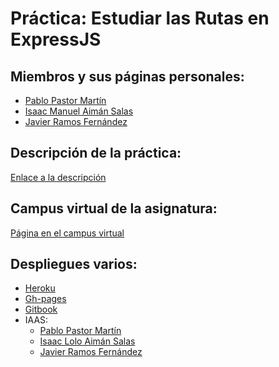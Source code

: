 # Práctica: Estudiar las Rutas en ExpressJS

## Miembros y sus páginas personales:

* [Pablo Pastor Martín](https://alu0100890839.github.io/)
* [Isaac Manuel Aimán Salas](https://alu0100841565.github.io/)
* [Javier Ramos Fernández](https://alu0100884982.github.io)

## Descripción de la práctica:

[Enlace a la descripción](https://casianorodriguezleon.gitbooks.io/ull-esit-1617/practicas/practicalearningrouting.html)

## Campus virtual de la asignatura:

[Página en el campus virtual](https://campusvirtual.ull.es/1617/course/view.php?id=1148)

## Despliegues varios:

* [Heroku]()
* [Gh-pages]()
* [Gitbook]()
* IAAS:
  * [Pablo Pastor Martín]()
  * [Isaac Lolo Aimán Salas]()
  * [Javier Ramos Fernández]()
